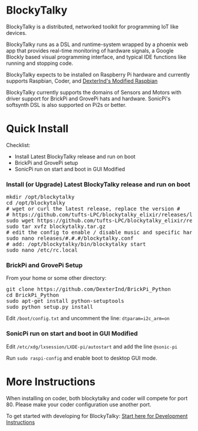 # BlockyTalky
BlockyTalky is a distributed, networked toolkit for programming IoT like devices.

BlockyTalky runs as a DSL and runtime-system wrapped by a phoenix web app that provides real-time monitoring of hardware signals, a Google Blockly based visual programming interface, and typical IDE functions like running and stopping code.

BlockyTalky expects to be installed on Raspberry Pi hardware and currently supports Raspbian, Coder, and [DexterInd's Modified Raspbian](http://www.dexterindustries.com/BrickPi/getting-started/pi-prep/)

BlockyTalky currently supports the domains of Sensors and Motors with driver support for BrickPi and GrovePi hats and hardware. SonicPi's softsynth DSL is also supported on Pi2s or better.

# Quick Install
Checklist:
- Install Latest BlockyTalky release and run on boot
- BrickPi and GrovePi setup
- SonicPi run on start and boot in GUI Modified

### Install (or Upgrade) Latest BlockyTalky release and run on boot

<pre>
mkdir /opt/blockytalky
cd /opt/blockytalky
# wget or curl the latest release, replace the version #
# https://github.com/tufts-LPC/blockytalky_elixir/releases/latest
sudo wget https://github.com/tufts-LPC/blockytalky_elixir/releases/download/v#.#.#/blockytalky.tar.gz
sudo tar xvfz blockytalky.tar.gz
# edit the config to enable / disable music and specific hardware
sudo nano releases/#.#.#/blockytalky.conf
# add: /opt/blockytalky/bin/blockytalky start
sudo nano /etc/rc.local
</pre>

### BrickPi and GrovePi Setup
From your home or some other directory:
<pre>
git clone https://github.com/DexterInd/BrickPi_Python
cd BrickPi_Python
sudo apt-get install python-setuptools
sudo python setup.py install
</pre>

Edit `/boot/config.txt` and uncomment the line: `dtparam=i2c_arm=on`

### SonicPi run on start and boot in GUI Modified

Edit `/etc/xdg/lxsession/LXDE-pi/autostart` and add the line `@sonic-pi`

Run `sudo raspi-config` and enable boot to desktop GUI mode.


# More Instructions
When installing on coder, both blockytalky and coder will compete for port 80. Please make your coder configuration use another port.

To get started with developing for BlockyTalky:
[Start here for Development Instructions](https://github.com/tufts-LPC/blockytalky_elixir/wiki/Getting-Started-for-Developers)
